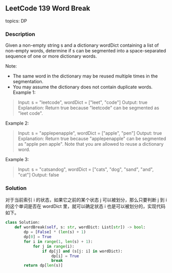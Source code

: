 ## LeetCode 139 Word Break
topics: DP
### Description

Given a non-empty string s and a dictionary wordDict containing a list of non-empty words, determine if s can be segmented into a space-separated sequence of one or more dictionary words.

Note:

- The same word in the dictionary may be reused multiple times in the segmentation.
- You may assume the dictionary does not contain duplicate words.
Example 1:
> Input: s = "leetcode", wordDict = ["leet", "code"]
Output: true
Explanation: Return true because "leetcode" can be segmented as "leet code".

Example 2:
> Input: s = "applepenapple", wordDict = ["apple", "pen"]
Output: true
Explanation: Return true because "applepenapple" can be segmented as "apple pen apple".
             Note that you are allowed to reuse a dictionary word.
             
Example 3:
> Input: s = "catsandog", wordDict = ["cats", "dog", "sand", "and", "cat"]
Output: false
### Solution
对于当前索引 i 的状态，如果它之前的某个状态 j 可以被划分，那么只要判断 j 到 i 的这个单词是否在 wordDict 里，就可以确定状态 i 也是可以被划分的，实现代码如下。

```Python
class Solution:
    def wordBreak(self, s: str, wordDict: List[str]) -> bool:
        dp = [False] * (len(s) + 1)
        dp[0] = True
        for i in range(1, len(s) + 1):
            for j in range(i):
                if dp[j] and (s[j: i] in wordDict):                    
                    dp[i] = True
                    break
        return dp[len(s)]
```
